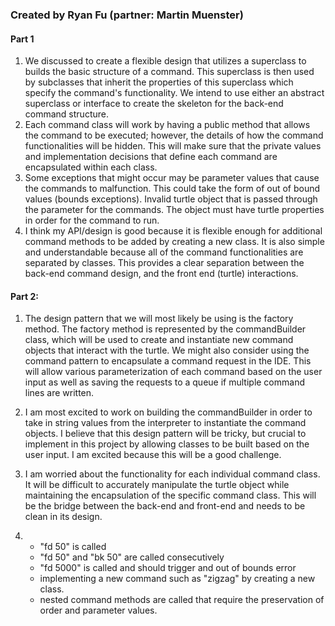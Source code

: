 ### Created by Ryan Fu  (partner: Martin Muenster)

#### Part 1
1. We discussed to create a flexible design that utilizes a superclass to builds the basic structure of a command. This superclass is then used by subclasses that inherit the properties of this superclass which specify the command's functionality. We intend to use either an abstract superclass or interface to create the skeleton for the back-end command structure.
2. Each command class will work by having a public method that allows the command to be executed; however, the details of how the command functionalities will be hidden. This will make sure that the private values and implementation decisions that define each command are encapsulated within each class. 
3. Some exceptions that might occur may be parameter values that cause the commands to malfunction. This could take the form of out of bound values (bounds exceptions). Invalid turtle object that is passed through the parameter for the commands. The object must have turtle properties in order for the command to run. 
4. I think my API/design is good because it is flexible enough for additional command methods to be added by creating a new class. It is also simple and understandable because all of the command functionalities are separated by classes. This provides a clear separation between the back-end command design, and the front end (turtle) interactions.

#### Part 2:
1. The design pattern that we will most likely be using is the factory method. The factory method is represented by the commandBuilder class, which will be used to create and instantiate new command objects that interact with the turtle. We might also consider using the command pattern to encapsulate a command request in the IDE. This will allow various parameterization of each command based on the user input as well as saving the requests to a queue if multiple command lines are written. 

2. I am most excited to work on building the commandBuilder in order to take in string values from the interpreter to instantiate the command objects. I believe that this design pattern will be tricky, but crucial to implement in this project by allowing classes to be built based on the user input. I am excited because this will be a good challenge.

3. I am worried about the functionality for each individual command class. It will be difficult to accurately manipulate the turtle object while maintaining the encapsulation of the specific command class. This will be the bridge between the back-end and front-end and needs to be clean in its design. 

4. 	
	* "fd 50" is called
	* "fd 50" and "bk 50" are called consecutively 
	* "fd 5000" is called and should trigger and out of bounds error
	* implementing a new command such as "zigzag" by creating a new class.
	* nested command methods are called that require the preservation of order and parameter values.